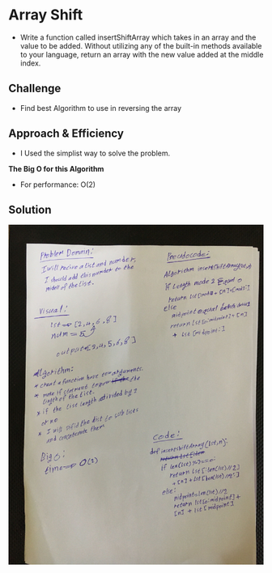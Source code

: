 # Array Shift

* Write a function called insertShiftArray which takes in an array and the value to be added. Without utilizing any of the built-in methods available to your language, return an array with the new value added at the middle index.

## Challenge

* Find best Algorithm to use in reversing the array

## Approach & Efficiency

* I Used the simplist way to solve the problem.

**The Big O for this Algorithm**

* For performance: O(2) 

## Solution

![photo](assets/arrayShift.jpg)